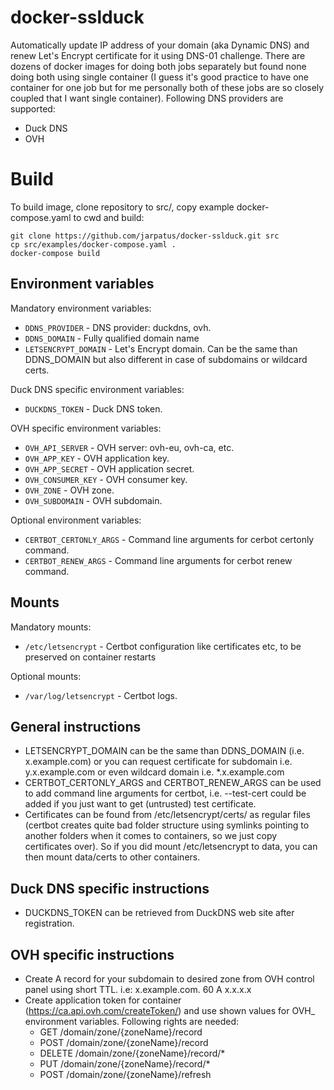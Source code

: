 # docker-sslduck
Automatically update IP address of your domain (aka Dynamic DNS) and renew Let's Encrypt certificate for it using DNS-01 challenge. 
There are dozens of docker images for doing both jobs separately but found none doing both using single container 
(I guess it's good practice to have one container for one job but for me personally both of these jobs are so closely coupled that I want single container). 
Following DNS providers are supported:
* Duck DNS
* OVH

# Build
To build image, clone repository to src/, copy example docker-compose.yaml to cwd and build:

```
git clone https://github.com/jarpatus/docker-sslduck.git src
cp src/examples/docker-compose.yaml .
docker-compose build
```

## Environment variables
Mandatory environment variables:
* ```DDNS_PROVIDER``` - DNS provider: duckdns, ovh.
* ```DDNS_DOMAIN``` - Fully qualified domain name
* ```LETSENCRYPT_DOMAIN``` - Let's Encrypt domain. Can be the same than DDNS_DOMAIN but also different in case of subdomains or wildcard certs.

Duck DNS specific environment variables:
* ```DUCKDNS_TOKEN``` - Duck DNS token.

OVH specific environment variables:
* ```OVH_API_SERVER``` - OVH server: ovh-eu, ovh-ca, etc.
* ```OVH_APP_KEY``` - OVH application key.
* ```OVH_APP_SECRET``` - OVH application secret.
* ```OVH_CONSUMER_KEY``` - OVH consumer key.
* ```OVH_ZONE``` - OVH zone.
* ```OVH_SUBDOMAIN``` - OVH subdomain.

Optional environment variables:
* ```CERTBOT_CERTONLY_ARGS``` - Command line arguments for cerbot certonly command.
* ```CERTBOT_RENEW_ARGS``` - Command line arguments for cerbot renew command.

## Mounts
Mandatory mounts:
* ```/etc/letsencrypt``` - Certbot configuration like certificates etc, to be preserved on container restarts 

Optional mounts:
* ```/var/log/letsencrypt``` - Certbot logs.

## General instructions
* LETSENCRYPT_DOMAIN can be the same than DDNS_DOMAIN (i.e. x.example.com) or you can request certificate for subdomain i.e. y.x.example.com or even wildcard domain i.e. *.x.example.com 
* CERTBOT_CERTONLY_ARGS and CERTBOT_RENEW_ARGS can be used to add command line arguments for certbot, i.e. --test-cert could be added if you just want to get (untrusted) test certificate.
* Certificates can be found from /etc/letsencrypt/certs/ as regular files (certbot creates quite bad folder structure using symlinks pointing to another folders when it comes to containers, so we just copy certificates over). So if you did mount /etc/letsencrypt to data, you can then mount data/certs to other containers.

## Duck DNS specific instructions
* DUCKDNS_TOKEN can be retrieved from DuckDNS web site after registration.

## OVH specific instructions
* Create A record for your subdomain to desired zone from OVH control panel using short TTL. i.e: x.example.com. 60 A x.x.x.x
* Create application token for container (https://ca.api.ovh.com/createToken/) and use shown values for OVH_ environment variables. Following rights are needed:
  * GET /domain/zone/{zoneName}/record
  * POST /domain/zone/{zoneName}/record
  * DELETE /domain/zone/{zoneName}/record/*
  * PUT /domain/zone/{zoneName}/record/*
  * POST /domain/zone/{zoneName}/refresh

